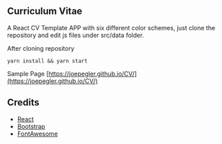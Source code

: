 ## Curriculum Vitae 
A React CV Template APP with six different color schemes, just clone the repository and edit js files under src/data folder.

After cloning repository

`yarn install && yarn start`

Sample Page
[https://joepegler.github.io/CV/](https://joepegler.github.io/CV/)

## Credits
- [React](https://facebook.github.io/react/)
- [Bootstrap](http://getbootstrap.com/)
- [FontAwesome](http://fortawesome.github.io/Font-Awesome/)
